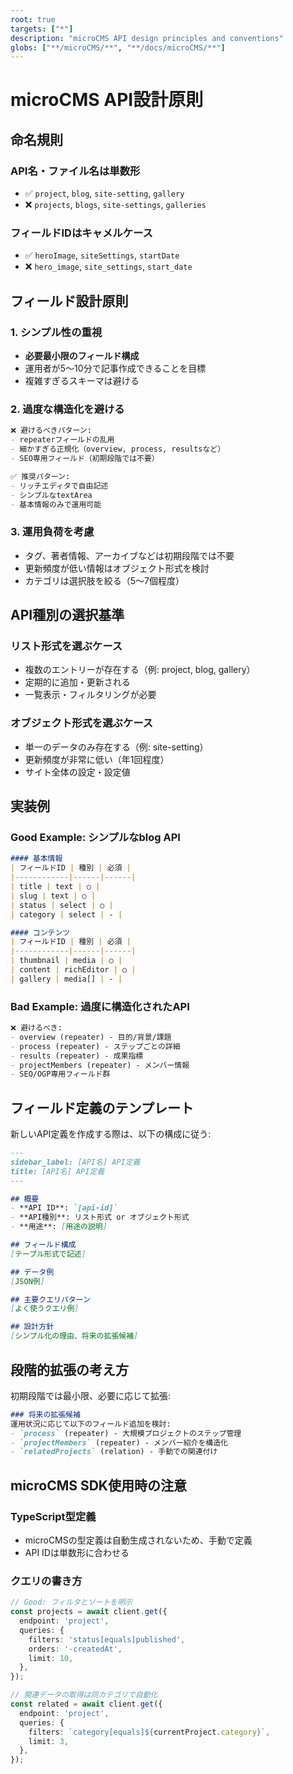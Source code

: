 ```yaml
---
root: true
targets: ["*"]
description: "microCMS API design principles and conventions"
globs: ["**/microCMS/**", "**/docs/microCMS/**"]
---
```


# microCMS API設計原則

## 命名規則

### API名・ファイル名は単数形
- ✅ `project`, `blog`, `site-setting`, `gallery`
- ❌ `projects`, `blogs`, `site-settings`, `galleries`

### フィールドIDはキャメルケース
- ✅ `heroImage`, `siteSettings`, `startDate`
- ❌ `hero_image`, `site_settings`, `start_date`

## フィールド設計原則

### 1. シンプル性の重視
- **必要最小限のフィールド構成**
- 運用者が5〜10分で記事作成できることを目標
- 複雑すぎるスキーマは避ける

### 2. 過度な構造化を避ける
```markdown
❌ 避けるべきパターン:
- repeaterフィールドの乱用
- 細かすぎる正規化（overview, process, resultsなど）
- SEO専用フィールド（初期段階では不要）

✅ 推奨パターン:
- リッチエディタで自由記述
- シンプルなtextArea
- 基本情報のみで運用可能
```

### 3. 運用負荷を考慮
- タグ、著者情報、アーカイブなどは初期段階では不要
- 更新頻度が低い情報はオブジェクト形式を検討
- カテゴリは選択肢を絞る（5〜7個程度）

## API種別の選択基準

### リスト形式を選ぶケース
- 複数のエントリーが存在する（例: project, blog, gallery）
- 定期的に追加・更新される
- 一覧表示・フィルタリングが必要

### オブジェクト形式を選ぶケース
- 単一のデータのみ存在する（例: site-setting）
- 更新頻度が非常に低い（年1回程度）
- サイト全体の設定・設定値

## 実装例

### Good Example: シンプルなblog API
```markdown
#### 基本情報
| フィールドID | 種別 | 必須 |
|------------|------|------|
| title | text | ○ |
| slug | text | ○ |
| status | select | ○ |
| category | select | - |

#### コンテンツ
| フィールドID | 種別 | 必須 |
|------------|------|------|
| thumbnail | media | ○ |
| content | richEditor | ○ |
| gallery | media[] | - |
```

### Bad Example: 過度に構造化されたAPI
```markdown
❌ 避けるべき:
- overview (repeater) - 目的/背景/課題
- process (repeater) - ステップごとの詳細
- results (repeater) - 成果指標
- projectMembers (repeater) - メンバー情報
- SEO/OGP専用フィールド群
```

## フィールド定義のテンプレート

新しいAPI定義を作成する際は、以下の構成に従う:

```markdown
---
sidebar_label: [API名] API定義
title: [API名] API定義
---

## 概要
- **API ID**: `[api-id]`
- **API種別**: リスト形式 or オブジェクト形式
- **用途**: [用途の説明]

## フィールド構成
[テーブル形式で記述]

## データ例
[JSON例]

## 主要クエリパターン
[よく使うクエリ例]

## 設計方針
[シンプル化の理由、将来の拡張候補]
```

## 段階的拡張の考え方

初期段階では最小限、必要に応じて拡張:

```markdown
### 将来の拡張候補
運用状況に応じて以下のフィールド追加を検討:
- `process` (repeater) - 大規模プロジェクトのステップ管理
- `projectMembers` (repeater) - メンバー紹介を構造化
- `relatedProjects` (relation) - 手動での関連付け
```

## microCMS SDK使用時の注意

### TypeScript型定義
- microCMSの型定義は自動生成されないため、手動で定義
- API IDは単数形に合わせる

### クエリの書き方
```typescript
// Good: フィルタとソートを明示
const projects = await client.get({
  endpoint: 'project',
  queries: {
    filters: 'status[equals]published',
    orders: '-createdAt',
    limit: 10,
  },
});

// 関連データの取得は同カテゴリで自動化
const related = await client.get({
  endpoint: 'project',
  queries: {
    filters: `category[equals]${currentProject.category}`,
    limit: 3,
  },
});
```
